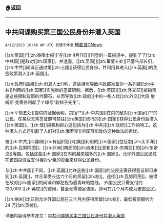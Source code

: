 ###  [:house:返回](README.md)
---


## 中共间谍购买第三国公民身份并潜入英国
`4/12/2023 10:46 AM UTC 真理不休息` [轉載自GNews](https://gnews.org/articles/1086707)


[[zh:英国]]“[[zh:泰晤士报]]”在[[zh:4月11日]]刊登的一篇报道中，提到了了[[zh:中共国]]是敌对[[zh:国家]]，并透露，[[zh:英国]][[zh:军情五处]]已警告部长们，[[zh:中共]]间谍正通过第[[zh:三国]]获得公民身份，并利用其进入[[zh:英国]]的免签政策潜入[[zh:英国]]。

[[zh:政府]]高级[[zh:消息人士]]称，这些担忧导致内政部准备对一系列被[[zh:中共]]利用的[[zh:国家]]实施新的签证限制。据悉，[[zh:英国]][[zh:外交部]]被指责是这些限制政策的绊脚石，从而导致[[zh:政府]]中的一些人给[[zh:外交]]大臣 詹姆斯·克莱弗利起了个绰号“软柿子先生”。

[[zh:军情五处]]提供的证据表明，包括**[[zh:中共国]]在内的敌对[[zh:国家]]**的公民，在某些无需签证即可前往[[zh:英国]]旅行的[[zh:国家]]获得公民身份后潜入[[zh:英国]]。[[zh:情]]报机构担心这包括为[[zh:中共]][[zh:政府]]工作的特工。这种潜入方式还引起了人们对[[zh:俄罗斯]]间谍可能效仿这种做法的担忧。

被[[zh:中共]]间谍和[[zh:有组织犯罪]]集团利用的[[zh:国家]]包括南[[zh:太平洋]]的[[zh:瓦努阿图]]，[[zh:非洲]]南部的[[zh:纳米]]比亚和[[zh:东南亚]]的[[zh:东帝汶]]等国。包括这些[[zh:国家]]在内的越来越多的[[zh:国家]]，允许外国公民通过在该国投资或支付相对少量的资金来获得公民身份。

与[[zh:中共国]]不同，[[zh:英国]]允许这些[[zh:国家]]的公民无需获得签证即可来到[[zh:英国]]，并且享受长达六个月的居留[[zh:权]]。途径[[zh:瓦努阿图]]，被潜在敌对[[zh:国家]]的间谍和罪犯视为最青睐的路线。 外国公民只需支付约 120,000 [[zh:英镑]]的费用，甚至无需踏足该国，即可在几个月内成为该国公民。

[[zh:纳米]]比亚则允许外国公民在三个月内获得居留[[zh:权]]，最低投资额约为 24 万[[zh:英镑]]。

详细内容请参考原文：[中共间谍购买第三国公民身份并潜入英国](https://www.thetimes.co.uk/article/605bd6f6-d895-11ed-b95b-6e9b7a0bc97c?shareToken=d4abc5b9f27fc6ec4b85cd86811c0da3&utm_source=substack&utm_medium=email)
